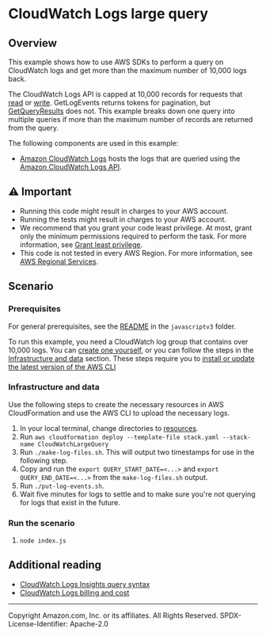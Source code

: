 # CloudWatch Logs large query

## Overview

This example shows how to use AWS SDKs to perform a query on CloudWatch logs and get more than the maximum number of 10,000 logs back.

The CloudWatch Logs API is capped at 10,000 records for requests that [read](https://docs.aws.amazon.com/AmazonCloudWatchLogs/latest/APIReference/API_GetLogEvents.html) or [write](https://docs.aws.amazon.com/AmazonCloudWatchLogs/latest/APIReference/API_PutLogEvents.html). GetLogEvents returns tokens for pagination, but [GetQueryResults](https://docs.aws.amazon.com/AmazonCloudWatchLogs/latest/APIReference/API_GetQueryResults.html) does not. This example breaks down one query into multiple queries if more than the maximum number of records are returned from the query.

The following components are used in this example:

- [Amazon CloudWatch Logs](https://docs.aws.amazon.com/AmazonCloudWatch/latest/logs/WhatIsCloudWatchLogs.html) hosts the logs that are queried using the [Amazon CloudWatch Logs API](https://docs.aws.amazon.com/AmazonCloudWatchLogs/latest/APIReference/Welcome.html).

## ⚠ Important

- Running this code might result in charges to your AWS account.
- Running the tests might result in charges to your AWS account.
- We recommend that you grant your code least privilege. At most, grant only the minimum permissions required to perform the task. For more information, see [Grant least privilege](https://docs.aws.amazon.com/IAM/latest/UserGuide/best-practices.html#grant-least-privilege).
- This code is not tested in every AWS Region. For more information, see [AWS Regional Services](https://aws.amazon.com/about-aws/global-infrastructure/regional-product-services).

## Scenario

### Prerequisites

For general prerequisites, see the [README](../../../../README.md) in the `javascriptv3` folder.

To run this example, you need a CloudWatch log group that contains over 10,000 logs. You can [create one yourself](https://docs.aws.amazon.com/AmazonCloudWatch/latest/logs/Working-with-log-groups-and-streams.html), or you can follow the steps in the [Infrastructure and data](#infrastructure-and-data) section. These steps require you to [install or update the latest version of the AWS CLI](https://docs.aws.amazon.com/cli/latest/userguide/getting-started-install.html)

### Infrastructure and data

Use the following steps to create the necessary resources in AWS CloudFormation and use the AWS CLI to upload the necessary logs.

1. In your local terminal, change directories to [resources](../../../../../scenarios/features/cloudwatch_logs_large_query/resources/).
1. Run `aws cloudformation deploy --template-file stack.yaml --stack-name CloudWatchLargeQuery`
1. Run `./make-log-files.sh`. This will output two timestamps for use in the following step.
1. Copy and run the `export QUERY_START_DATE=<...>` and `export QUERY_END_DATE=<...>` from the `make-log-files.sh` output.
3. Run `./put-log-events.sh`.
4. Wait five minutes for logs to settle and to make sure you're not querying for logs that exist in the future.

### Run the scenario

1. `node index.js`

## Additional reading

- [CloudWatch Logs Insights query syntax](https://docs.aws.amazon.com/AmazonCloudWatch/latest/logs/CWL_QuerySyntax.html)
- [CloudWatch Logs billing and cost](https://docs.aws.amazon.com/AmazonCloudWatch/latest/logs/LogsBillingDetails.html)

---

Copyright Amazon.com, Inc. or its affiliates. All Rights Reserved. SPDX-License-Identifier: Apache-2.0
